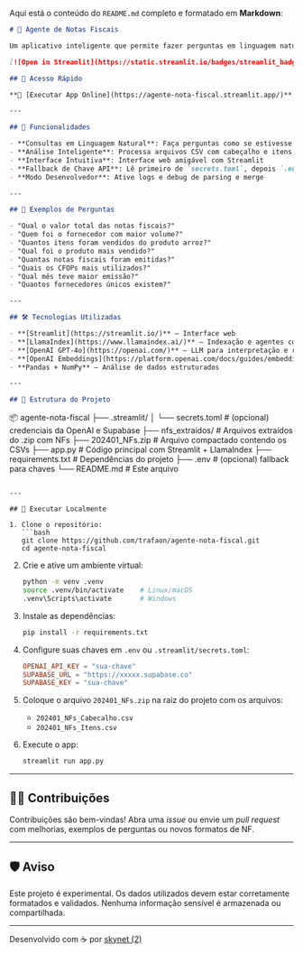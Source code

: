 Aqui está o conteúdo do `README.md` completo e formatado em **Markdown**:

```markdown
# 🧾 Agente de Notas Fiscais

Um aplicativo inteligente que permite fazer perguntas em linguagem natural sobre dados de notas fiscais usando IA.

[![Open in Streamlit](https://static.streamlit.io/badges/streamlit_badge_black_white.svg)](https://agente-nota-fiscal.streamlit.app/)

## 🎯 Acesso Rápido

**🚀 [Executar App Online](https://agente-nota-fiscal.streamlit.app/)** - Use diretamente no navegador!

---

## 🚀 Funcionalidades

- **Consultas em Linguagem Natural**: Faça perguntas como se estivesse conversando  
- **Análise Inteligente**: Processa arquivos CSV com cabeçalho e itens das NFs  
- **Interface Intuitiva**: Interface web amigável com Streamlit  
- **Fallback de Chave API**: Lê primeiro de `secrets.toml`, depois `.env` ou input manual  
- **Modo Desenvolvedor**: Ative logs e debug de parsing e merge  

---

## 💬 Exemplos de Perguntas

- "Qual o valor total das notas fiscais?"
- "Quem foi o fornecedor com maior volume?"
- "Quantos itens foram vendidos do produto arroz?"
- "Qual foi o produto mais vendido?"
- "Quantas notas fiscais foram emitidas?"
- "Quais os CFOPs mais utilizados?"
- "Qual mês teve maior emissão?"
- "Quantos fornecedores únicos existem?"

---

## 🛠️ Tecnologias Utilizadas

- **[Streamlit](https://streamlit.io/)** – Interface web
- **[LlamaIndex](https://www.llamaindex.ai/)** – Indexação e agentes com ferramentas
- **[OpenAI GPT-4o](https://openai.com/)** – LLM para interpretação e resposta
- **[OpenAI Embeddings](https://platform.openai.com/docs/guides/embeddings)** – Para contexto semântico
- **Pandas + NumPy** – Análise de dados estruturados

---

## 📁 Estrutura do Projeto

```

📦 agente-nota-fiscal
├── .streamlit/
│   └── secrets.toml          # (opcional) credenciais da OpenAI e Supabase
├── nfs\_extraidos/            # Arquivos extraídos do .zip com NFs
├── 202401\_NFs.zip            # Arquivo compactado contendo os CSVs
├── app.py                    # Código principal com Streamlit + LlamaIndex
├── requirements.txt          # Dependências do projeto
├── .env                      # (opcional) fallback para chaves
└── README.md                 # Este arquivo

````

---

## 🧪 Executar Localmente

1. Clone o repositório:
   ```bash
   git clone https://github.com/trafaon/agente-nota-fiscal.git
   cd agente-nota-fiscal
````

2. Crie e ative um ambiente virtual:

   ```bash
   python -m venv .venv
   source .venv/bin/activate    # Linux/macOS
   .venv\Scripts\activate       # Windows
   ```

3. Instale as dependências:

   ```bash
   pip install -r requirements.txt
   ```

4. Configure suas chaves em `.env` ou `.streamlit/secrets.toml`:

   ```toml
   OPENAI_API_KEY = "sua-chave"
   SUPABASE_URL = "https://xxxxx.supabase.co"
   SUPABASE_KEY = "sua-chave"
   ```

5. Coloque o arquivo `202401_NFs.zip` na raiz do projeto com os arquivos:

   * `202401_NFs_Cabecalho.csv`
   * `202401_NFs_Itens.csv`

6. Execute o app:

   ```bash
   streamlit run app.py
   ```

---

## 🙋‍♀️ Contribuições

Contribuições são bem-vindas! Abra uma *issue* ou envie um *pull request* com melhorias, exemplos de perguntas ou novos formatos de NF.

---

## 🛡️ Aviso

Este projeto é experimental. Os dados utilizados devem estar corretamente formatados e validados. Nenhuma informação sensível é armazenada ou compartilhada.

---

Desenvolvido com ☕ por [skynet (2)](https://github.com/trafaon)
